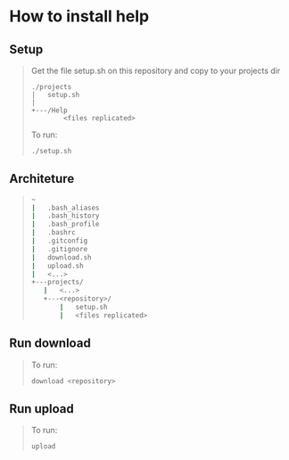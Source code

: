 # How to install help

## Setup
>Get the file setup.sh on this repository and copy to your projects dir
>
>``` dos
>./projects
>|   setup.sh
>|
>+---/Help
>         <files replicated>
>```
> 
>To run:
>``` bash
>./setup.sh
>```

## Architeture
>``` bash
>~
>|   .bash_aliases
>|   .bash_history
>|   .bash_profile
>|   .bashrc
>|   .gitconfig
>|   .gitignore
>|   download.sh
>|   upload.sh
>|   <...>
>+---projects/
>    |   <...>
>    +---<repository>/
>        |   setup.sh
>        |   <files replicated>
>```

## Run download
>To run:
>``` bash
>download <repository>
>```

## Run upload
>To run:
>``` bash
>upload
>```
